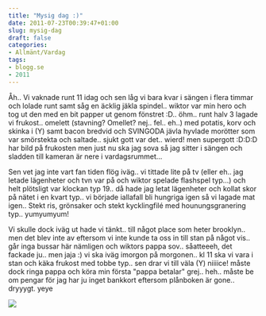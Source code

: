```yaml
---
title: "Mysig dag :)"
date: 2011-07-23T00:39:47+01:00
slug: mysig-dag
draft: false
categories:
- Allmänt/Vardag
tags:
- blogg.se
- 2011
---
```

Åh.. Vi vaknade runt 11 idag och sen låg vi bara kvar i sängen i flera timmar och lolade runt samt såg en äcklig jäkla spindel.. wiktor var min hero och tog ut den med en bit papper ut genom fönstret :D.. öhm.. runt halv 3 lagade vi frukost.. omelett (stavning? Omellet? nej.. fel.. eh..) med potatis, korv och skinka i (Y) samt bacon bredvid och SVINGODA jävla hyvlade morötter som var smörstekta och saltade.. sjukt gott var det.. wierd! men supergott :D:D:D har bild på frukosten men just nu ska jag sova så jag sitter i sängen och sladden till kameran är nere i vardagsrummet...  
  
Sen vet jag inte vart fan tiden flög iväg.. vi tittade lite på tv (eller eh.. jag letade lägenheter och tvn var på och wiktor spelade flashspel typ...) och helt plötsligt var klockan typ 19.. då hade jag letat lägenheter och kollat skor på nätet i en kvart typ.. vi började iallafall bli hungriga igen så vi lagade mat igen.. Stekt ris, grönsaker och stekt kycklingfilé med hounungsgranering typ.. yumyumyum!  
  
Vi skulle dock iväg ut hade vi tänkt.. till något place som heter brooklyn.. men det blev inte av eftersom vi inte kunde ta oss in till stan på något vis.. går inga bussar här nämligen och wiktors pappa sov.. såatteeeh, det fackade ju.. men jaja :) vi ska iväg imorgon på morgonen.. kl 11 ska vi vara i stan och käka frukost med tobbe typ.. sen drar vi till väla (Y) niiiice! måste dock ringa pappa och köra min första "pappa betalar" grej.. heh.. måste be om pengar för jag har ju inget bankkort eftersom plånboken är gone.. dryyygt. yeye  
  
![](/assets/images/blogg.se/dsc05811_96336242.jpg)